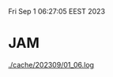 Fri Sep  1 06:27:05 EEST 2023
# JAM
<a href='./cache/202309/01_06.log'>./cache/202309/01_06.log</a>
